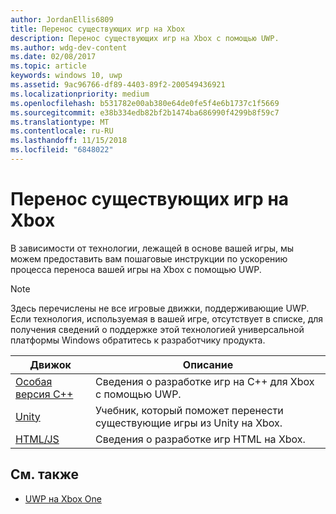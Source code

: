 ```yaml
---
author: JordanEllis6809
title: Перенос существующих игр на Xbox
description: Перенос существующих игр на Xbox с помощью UWP.
ms.author: wdg-dev-content
ms.date: 02/08/2017
ms.topic: article
keywords: windows 10, uwp
ms.assetid: 9ac96766-df89-4403-89f2-200549436921
ms.localizationpriority: medium
ms.openlocfilehash: b531782e00ab380e64de0fe5f4e6b1737c1f5669
ms.sourcegitcommit: e38b334edb82bf2b1474ba686990f4299b8f59c7
ms.translationtype: MT
ms.contentlocale: ru-RU
ms.lasthandoff: 11/15/2018
ms.locfileid: "6848022"
---
```

# <a name="bringing-existing-games-to-xbox"></a>Перенос существующих игр на Xbox


В зависимости от технологии, лежащей в основе вашей игры, мы можем предоставить вам пошаговые инструкции по ускорению процесса переноса вашей игры на Xbox с помощью UWP.

> [!NOTE]
> Здесь перечислены не все игровые движки, поддерживающие UWP. Если технология, используемая в вашей игре, отсутствует в списке, для получения сведений о поддержке этой технологией универсальной платформы Windows обратитесь к разработчику продукта.

| Движок      | Описание |
|------------|-------------|
|[Особая версия C++](development-lanes-custom-cpp.md)| Сведения о разработке игр на C++ для Xbox с помощью UWP. |
|[Unity](development-lanes-unity.md)| Учебник, который поможет перенести существующие игры из Unity на Xbox. |
|[HTML/JS](development-lanes-html.md)| Сведения о разработке игр HTML на Xbox. |

## <a name="see-also"></a>См. также

- [UWP на Xbox One](index.md)
